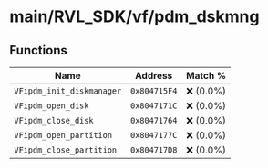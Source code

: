# main/RVL_SDK/vf/pdm_dskmng

## Functions

| Name | Address | Match % |
|------|---------|---------|
| `VFipdm_init_diskmanager` | `0x804715F4` | :x: (0.0%) |
| `VFipdm_open_disk` | `0x8047171C` | :x: (0.0%) |
| `VFipdm_close_disk` | `0x80471764` | :x: (0.0%) |
| `VFipdm_open_partition` | `0x8047177C` | :x: (0.0%) |
| `VFipdm_close_partition` | `0x804717D8` | :x: (0.0%) |